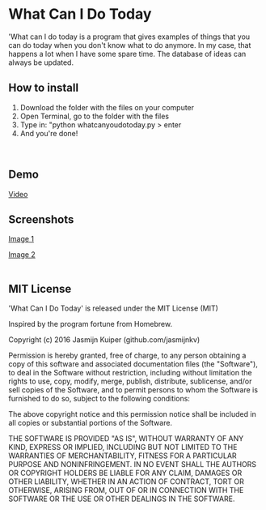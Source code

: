 # What Can I Do Today

'What can I do today is a program that gives examples of things that you can do today when you don't know what to do anymore. In my case, that happens a lot when I have some spare time. The database of ideas can always be updated.
<br>
## How to install

1. Download the folder with the files on your computer
2. Open Terminal, go to the folder with the files
3. Type in: "python whatcanyoudotoday.py > enter
4. And you're done! 

<br>

## Demo
[Video](images/demo.mov)

## Screenshots
[Image 1](images/im1.png)<br>

[Image 2](images/im2.png)
<br>
<br>
## MIT License


'What Can I Do Today' is released under the MIT License (MIT)

Inspired by the program fortune from Homebrew.

Copyright (c) 2016 Jasmijn Kuiper (github.com/jasmijnkv)

Permission is hereby granted, free of charge, to any person obtaining a copy
of this software and associated documentation files (the "Software"), to deal
in the Software without restriction, including without limitation the rights
to use, copy, modify, merge, publish, distribute, sublicense, and/or sell
copies of the Software, and to permit persons to whom the Software is
furnished to do so, subject to the following conditions:

The above copyright notice and this permission notice shall be included in all
copies or substantial portions of the Software.

THE SOFTWARE IS PROVIDED "AS IS", WITHOUT WARRANTY OF ANY KIND, EXPRESS OR
IMPLIED, INCLUDING BUT NOT LIMITED TO THE WARRANTIES OF MERCHANTABILITY,
FITNESS FOR A PARTICULAR PURPOSE AND NONINFRINGEMENT. IN NO EVENT SHALL THE
AUTHORS OR COPYRIGHT HOLDERS BE LIABLE FOR ANY CLAIM, DAMAGES OR OTHER
LIABILITY, WHETHER IN AN ACTION OF CONTRACT, TORT OR OTHERWISE, ARISING FROM,
OUT OF OR IN CONNECTION WITH THE SOFTWARE OR THE USE OR OTHER DEALINGS IN THE
SOFTWARE.


